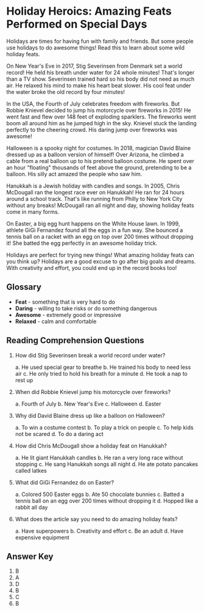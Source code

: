 # Holiday Heroics: Amazing Feats Performed on Special Days

Holidays are times for having fun with family and friends. But some people use holidays to do awesome things! Read this to learn about some wild holiday feats.

On New Year's Eve in 2017, Stig Severinsen from Denmark set a world record! He held his breath under water for 24 whole minutes! That's longer than a TV show. Severinsen trained hard so his body did not need as much air. He relaxed his mind to make his heart beat slower. His cool feat under the water broke the old record by four minutes!

In the USA, the Fourth of July celebrates freedom with fireworks. But Robbie Knievel decided to jump his motorcycle over fireworks in 2015! He went fast and flew over 148 feet of exploding sparklers. The fireworks went boom all around him as he jumped high in the sky. Knievel stuck the landing perfectly to the cheering crowd. His daring jump over fireworks was awesome!

Halloween is a spooky night for costumes. In 2018, magician David Blaine dressed up as a balloon version of himself! Over Arizona, he climbed a cable from a real balloon up to his pretend balloon costume. He spent over an hour "floating" thousands of feet above the ground, pretending to be a balloon. His silly act amazed the people who saw him.

Hanukkah is a Jewish holiday with candles and songs. In 2005, Chris McDougall ran the longest race ever on Hanukkah! He ran for 24 hours around a school track. That's like running from Philly to New York City without any breaks! McDougall ran all night and day, showing holiday feats come in many forms.

On Easter, a big egg hunt happens on the White House lawn. In 1999, athlete GiGi Fernandez found all the eggs in a fun way. She bounced a tennis ball on a racket with an egg on top over 200 times without dropping it! She batted the egg perfectly in an awesome holiday trick.  

Holidays are perfect for trying new things! What amazing holiday feats can you think up? Holidays are a good excuse to go after big goals and dreams. With creativity and effort, you could end up in the record books too!

## Glossary

- **Feat** - something that is very hard to do 
- **Daring** - willing to take risks or do something dangerous
- **Awesome** - extremely good or impressive
- **Relaxed** - calm and comfortable 

## Reading Comprehension Questions

1. How did Stig Severinsen break a world record under water?

   a. He used special gear to breathe
   b. He trained his body to need less air
   c. He only tried to hold his breath for a minute
   d. He took a nap to rest up

2. When did Robbie Knievel jump his motorcycle over fireworks? 

   a. Fourth of July
   b. New Year's Eve
   c. Halloween 
   d. Easter

3. Why did David Blaine dress up like a balloon on Halloween?

   a. To win a costume contest
   b. To play a trick on people
   c. To help kids not be scared
   d. To do a daring act

4. How did Chris McDougall show a holiday feat on Hanukkah?

   a. He lit giant Hanukkah candles
   b. He ran a very long race without stopping
   c. He sang Hanukkah songs all night
   d. He ate potato pancakes called latkes
   
5. What did GiGi Fernandez do on Easter?

   a. Colored 500 Easter eggs
   b. Ate 50 chocolate bunnies
   c. Batted a tennis ball on an egg over 200 times without dropping it
   d. Hopped like a rabbit all day
   
6. What does the article say you need to do amazing holiday feats?

    a. Have superpowers
    b. Creativity and effort
    c. Be an adult
    d. Have expensive equipment
   
## Answer Key

1. B
2. A
3. D
4. B
5. C  
6. B
